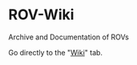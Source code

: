 # ROV-Wiki
Archive and Documentation of ROVs

Go directly to the "[Wiki](https://github.com/purduerov/ROV-Wiki/wiki)" tab.
